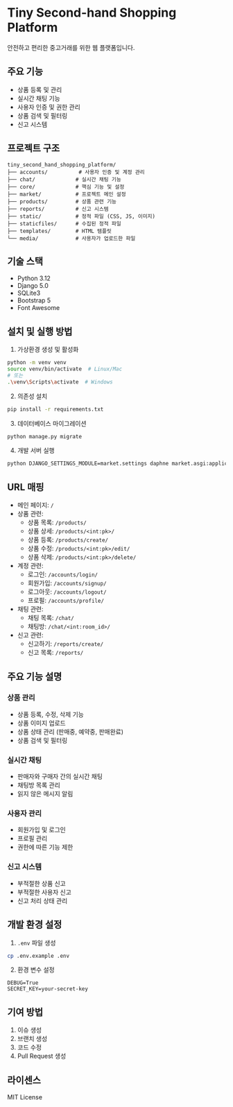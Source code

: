 # Tiny Second-hand Shopping Platform

안전하고 편리한 중고거래를 위한 웹 플랫폼입니다.

## 주요 기능

- 상품 등록 및 관리
- 실시간 채팅 기능
- 사용자 인증 및 권한 관리
- 상품 검색 및 필터링
- 신고 시스템

## 프로젝트 구조

```
tiny_second_hand_shopping_platform/
├── accounts/          # 사용자 인증 및 계정 관리
├── chat/             # 실시간 채팅 기능
├── core/             # 핵심 기능 및 설정
├── market/           # 프로젝트 메인 설정
├── products/         # 상품 관련 기능
├── reports/          # 신고 시스템
├── static/           # 정적 파일 (CSS, JS, 이미지)
├── staticfiles/      # 수집된 정적 파일
├── templates/        # HTML 템플릿
└── media/            # 사용자가 업로드한 파일
```

## 기술 스택

- Python 3.12
- Django 5.0
- SQLite3
- Bootstrap 5
- Font Awesome

## 설치 및 실행 방법

1. 가상환경 생성 및 활성화
```bash
python -m venv venv
source venv/bin/activate  # Linux/Mac
# 또는
.\venv\Scripts\activate  # Windows
```

2. 의존성 설치
```bash
pip install -r requirements.txt
```

3. 데이터베이스 마이그레이션
```bash
python manage.py migrate
```

4. 개발 서버 실행
```bash
python DJANGO_SETTINGS_MODULE=market.settings daphne market.asgi:application
```

## URL 매핑

- 메인 페이지: `/`
- 상품 관련:
  - 상품 목록: `/products/`
  - 상품 상세: `/products/<int:pk>/`
  - 상품 등록: `/products/create/`
  - 상품 수정: `/products/<int:pk>/edit/`
  - 상품 삭제: `/products/<int:pk>/delete/`
- 계정 관련:
  - 로그인: `/accounts/login/`
  - 회원가입: `/accounts/signup/`
  - 로그아웃: `/accounts/logout/`
  - 프로필: `/accounts/profile/`
- 채팅 관련:
  - 채팅 목록: `/chat/`
  - 채팅방: `/chat/<int:room_id>/`
- 신고 관련:
  - 신고하기: `/reports/create/`
  - 신고 목록: `/reports/`

## 주요 기능 설명

### 상품 관리
- 상품 등록, 수정, 삭제 기능
- 상품 이미지 업로드
- 상품 상태 관리 (판매중, 예약중, 판매완료)
- 상품 검색 및 필터링

### 실시간 채팅
- 판매자와 구매자 간의 실시간 채팅
- 채팅방 목록 관리
- 읽지 않은 메시지 알림

### 사용자 관리
- 회원가입 및 로그인
- 프로필 관리
- 권한에 따른 기능 제한

### 신고 시스템
- 부적절한 상품 신고
- 부적절한 사용자 신고
- 신고 처리 상태 관리

## 개발 환경 설정

1. `.env` 파일 생성
```bash
cp .env.example .env
```

2. 환경 변수 설정
```
DEBUG=True
SECRET_KEY=your-secret-key
```

## 기여 방법

1. 이슈 생성
2. 브랜치 생성
3. 코드 수정
4. Pull Request 생성

## 라이센스

MIT License
